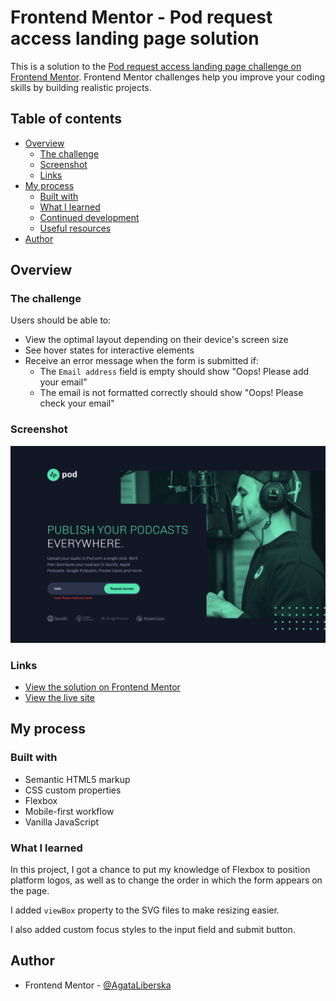 # Frontend Mentor - Pod request access landing page solution

This is a solution to the [Pod request access landing page challenge on Frontend Mentor](https://www.frontendmentor.io/challenges/pod-request-access-landing-page-eyTmdkLSG). Frontend Mentor challenges help you improve your coding skills by building realistic projects. 

## Table of contents

- [Overview](#overview)
  - [The challenge](#the-challenge)
  - [Screenshot](#screenshot)
  - [Links](#links)
- [My process](#my-process)
  - [Built with](#built-with)
  - [What I learned](#what-i-learned)
  - [Continued development](#continued-development)
  - [Useful resources](#useful-resources)
- [Author](#author)

## Overview

### The challenge

Users should be able to:

- View the optimal layout depending on their device's screen size
- See hover states for interactive elements
- Receive an error message when the form is submitted if:
  - The `Email address` field is empty should show "Oops! Please add your email"
  - The email is not formatted correctly should show "Oops! Please check your email"

### Screenshot

![Screenshot of my solution](./assets/pod-request-access-screenshot.png)

### Links

- [View the solution on Frontend Mentor](https://www.frontendmentor.io/solutions/mobile-first-scss-vanilla-js-simple-form-validation-4Hp2Wf92c)
- [View the live site](https://pod-request-access-landing-page-seven.vercel.app/)

## My process

### Built with

- Semantic HTML5 markup
- CSS custom properties
- Flexbox
- Mobile-first workflow
- Vanilla JavaScript

### What I learned

In this project, I got a chance to put my knowledge of Flexbox to position platform logos, as well as to change the order in which the form appears on the page.

I added `viewBox` property to the SVG files to make resizing easier.

I also added custom focus styles to the input field and submit button.

## Author

- Frontend Mentor - [@AgataLiberska](https://www.frontendmentor.io/profile/AgataLiberska)

